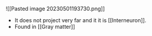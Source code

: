 ![[Pasted image 20230501193730.png]]

- It does not project very far and it it is [[Interneuron]].
- Found in  [[Gray matter]]

